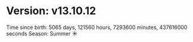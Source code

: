 # Version: v13.10.12
Time since birth: 5065 days, 121560 hours, 7293600 minutes, 437616000 seconds
Season: Summer ☀️
